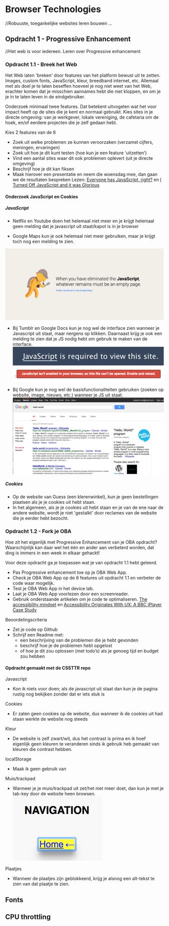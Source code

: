 # Browser Technologies
//Robuuste, toegankelijke websites leren bouwen …

## Opdracht 1 - Progressive Enhancement
//Het web is voor iedereen. Leren over Progressive enhancement

### Opdracht 1.1 - Breek het Web
Het Web laten 'breken' door features van het platform bewust uit te zetten. Images, custom fonts, JavaScript, kleur, breedband internet, etc. Allemaal met als doel je te laten beseffen hoeveel je nog niet weet van het Web, erachter komen dat je misschien aannames hebt die niet kloppen, en om je je in te laten leven in de eindgebruiker.

Onderzoek minimaal twee features. Dat betekent uitvogelen wat het voor impact heeft op de sites die je kent en normaal gebruikt. Kies sites in je directe omgeving: van je werkgever, lokale vereniging, de cafetaria om de hoek, en/of eerdere projecten die je zelf gedaan hebt.

Kies 2 features van de 8
- Zoek uit welke problemen ze kunnen veroorzaken (verzamel cijfers, meningen, ervaringen)
- Zoek uit hoe je dit kunt testen (hoe kun je een feature ‘uitzetten’)
- Vind een aantal sites waar dit ook problemen oplevert (uit je directe omgeving)
- Beschrijf hoe je dit kan fiksen
- Maak hierover een presentatie en neem die woensdag mee, dan gaan we de resultaten bespreken
Lezen: [Everyone has JavaScript, right?](https://kryogenix.org/code/browser/everyonehasjs.html) en [I Turned Off JavaScript and it was Glorious](https://www.wired.com/2015/11/i-turned-off-javascript-for-a-whole-week-and-it-was-glorious/)

#### Onderzoek JavaScript en Cookies

##### JavaScript

* Netflix en Youtube doen het helemaal niet meer en je krijgt helemaal geen melding dat je javascript uit staat/kapot is in je browser

* Google Maps kun je ook helemaal niet meer gebruiken, maar je krijgt toch nog een melding te zien.

![img2](maps.png "google maps without js")

* Bij Tumblr en Google Docs kun je nog wel de interface zien wanneer je Javascript uit staat, maar nergens op klikken. Daarnaast krijg je ook een melding te zien dat je JS nodig hebt om gebruik te maken van de interface.
![img3](tumblr.png "tumblr")
![img5](docs.png "google docs")

* Bij Google kun je nog wel de basisfunctionaliteiten gebruiken (zoeken op website, image, nieuws, etc.) wanneer je JS uit staat.
![img4](google.png "google without js")


##### Cookies
* Op de website van Guess (een klerenwinkel), kun je geen bestellingen plaatsen als je je cookies uit hebt staan.
* In het algemeen, als je je cookies uit hebt staan en je van de ene naar de andere website, wordt je niet 'gestalkt' door reclames van de website die je eerder hebt bezocht.



### Opdracht 1.2 - Fork je OBA
Hoe zit het eigenlijk met Progressive Enhancement van je OBA opdracht? Waarschijnlijk kan daar wel het één en ander aan verbeterd worden, dat ding is immers in een week in elkaar gehackt!

Voor deze opdracht ga je toepassen wat je van opdracht 1.1 hebt geleerd.
- Pas Progressive enhancement toe op je OBA Web App.
- Check je OBA Web App op de 8 features uit opdracht 1.1 en verbeter de code waar mogelijk.
- Test  je OBA Web App in het device lab.
- Laat je OBA Web App voorlezen door een screenreader.
- Gebruik onderstaande artikelen om je code te optimaliseren.
[The accessibility mindset](https://24ways.org/2015/the-accessibility-mindset/) en [Accessibility Originates With UX: A BBC iPlayer Case Study](https://www.smashingmagazine.com/2015/02/bbc-iplayer-accessibility-case-study/)

Beoordelingscriteria
- Zet je code op Github
- Schrijf een Readme met:
  - een beschrijving van de problemen die je hebt gevonden
  - beschrijf hoe je de problemen hebt opgelost
  - of hoe je dit zou oplossen (met todo’s) als je genoeg tijd en budget zou hebben


#### Opdracht gemaakt met de CSSTTR repo

Javascript
- Kon ik niets voor doen; als de javascript uit staat dan kun je de pagina rustig nog bekijken zonder dat er iets stuk is

Cookies
- Er zaten geen cookies op de website, dus wanneer ik de cookies uit had staan werkte de website nog steeds

Kleur
- De website is zelf zwart/wit, dus het contrast is prima en ik hoef eigenlijk geen kleuren te veranderen sinds ik gebruik heb gemaakt van kleuren die contrast hebben.

localStorage
- Maak ik geen gebruik van

Muis/trackpad
- Wanneer je je muis/trackpad uit zet/het niet meer doet, dan kun je met je tab-key door de website heen browsen.
![img](focus.png "focus in project")


Plaatjes
- Wanneer de plaatjes zijn geblokkeerd, krijg je alsnog een alt-tekst te zien van dat plaatje te zien. 

Fonts
-

CPU throttling
-

